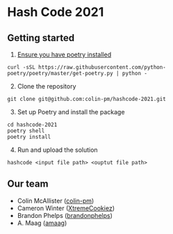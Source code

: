 # Hash Code 2021

## Getting started

1. [Ensure you have poetry installed](https://python-poetry.org/docs/)

```shell
curl -sSL https://raw.githubusercontent.com/python-poetry/poetry/master/get-poetry.py | python -
```

2. Clone the repository

```shell
git clone git@github.com:colin-pm/hashcode-2021.git
```

3. Set up Poetry and install the package

```shell
cd hashcode-2021
poetry shell
poetry install
```

4. Run and upload the solution

```shell
hashcode <input file path> <ouptut file path>
```

## Our team
* Colin McAllister ([colin-pm](https://github.com/colin-pm))
* Cameron Winter ([XtremeCookiez](https://github.com/XtremeCookiez))
* Brandon Phelps ([brandonphelps](https://github.com/brandonphelps))
* A. Maag ([amaag](https://github.com/amaag))